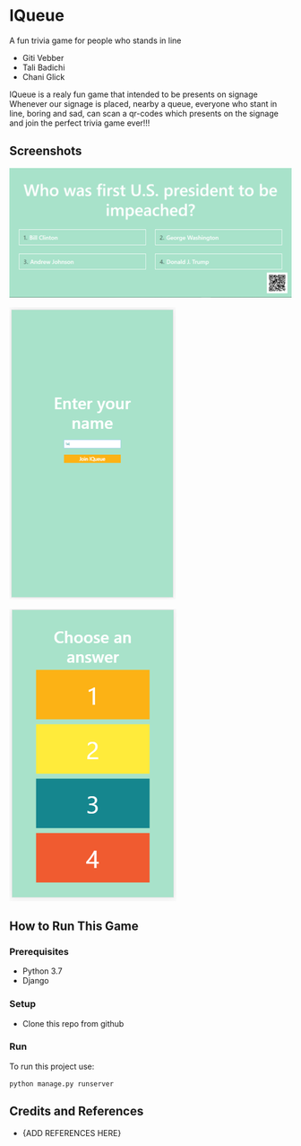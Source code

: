 # IQueue
A fun trivia game for people who stands in line

* Giti Vebber
* Tali Badichi
* Chani Glick

IQueue is a realy fun game that intended to be presents on signage Whenever our signage is placed, nearby a queue, everyone who stant in line, boring and sad, can scan a qr-codes which presents on the signage and join the perfect trivia game ever!!! 

## Screenshots

![The Signage](screenshots/main.png)

![Join The Game](screenshots/player_welcome.png)

![The Chaices](screenshots/player_choices.png)

## How to Run This Game

### Prerequisites
* Python 3.7 
* Django

### Setup
* Clone this repo from github

### Run

To run this project use:

    python manage.py runserver

## Credits and References
* {ADD REFERENCES HERE}

